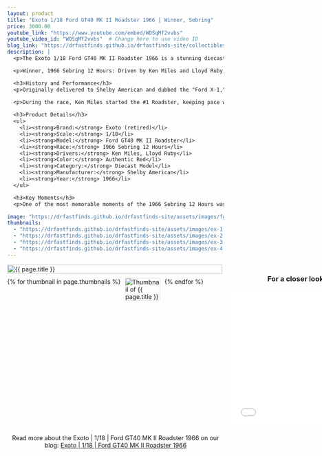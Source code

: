 ```yaml
---
layout: product
title: "Exoto 1/18 Ford GT40 MK II Roadster 1966 | Winner, Sebring"
price: 3000.00
youtube_link: "https://www.youtube.com/embed/WOSqMf2vvbs"
youtube_video_id: "WOSqMf2vvbs"  # Change here to use video ID
blog_link: "https://drfastfinds.github.io/drfastfinds-site/collectibles/diecast%20models/exoto/ford/gt40/2024/09/25/exoto-ford-gt40-mk-ii-roadster-1966.html"
description: |
  <p>The Exoto 1/18 Ford GT40 MK II Roadster 1966 is a stunning diecast model that celebrates the iconic Ford GT40, known for its legendary performance and triumph at the Sebring 12 Hours. This meticulously crafted model is a collector's dream, featuring exceptional detail and accuracy that captures the essence of the original race car.</p>

  <p>Winner, 1966 Sebring 12 Hours: Driven by Ken Miles and Lloyd Ruby, the Ford GT40 MK II Roadster took a surprising victory at the 1966 Sebring 12 Hours. The car, previously known as the Ford X-1, was converted to Mk II specifications by Kar Kraft for Shelby American. After testing several transmissions in early practice sessions, the car finally found success with a standard gearbox, leading it to a legendary win.</p>

  <h3>History and Performance</h3>
  <p>Originally delivered to Shelby American and dubbed the "Ford X-1," the GT40 Roadster was lighter than its coupe counterpart while retaining the same powerful 7-liter V8 engine. In the 1966 Sebring race, the roadster held its own against Ferrari's 330P3, with Miles and Ruby taking it easy during qualifying but still achieving the fifth fastest time.</p>
  
  <p>During the race, Ken Miles started the #1 Roadster, keeping pace with the Ferrari until his Ford teammate, Dan Gurney, suffered engine failure just a quarter-mile from the finish line. Miles took advantage of the opportunity, crossing the line in first place and claiming victory in what would be the GT40 Roadster's first and last race.</p>

  <h3>Product Details</h3>
  <ul>
    <li><strong>Brand:</strong> Exoto (retired)</li>
    <li><strong>Scale:</strong> 1/18</li>
    <li><strong>Model:</strong> Ford GT40 MK II Roadster</li>
    <li><strong>Race:</strong> 1966 Sebring 12 Hours</li>
    <li><strong>Drivers:</strong> Ken Miles, Lloyd Ruby</li>
    <li><strong>Color:</strong> Authentic Red</li>
    <li><strong>Category:</strong> Diecast Model</li>
    <li><strong>Manufacturer:</strong> Shelby American</li>
    <li><strong>Year:</strong> 1966</li>
  </ul>

  <h3>Key Moments</h3>
  <p>One of the most memorable moments of the 1966 Sebring 12 Hours was the dramatic finish when Gurney's engine seized, allowing the Ford GT40 MK II Roadster to swoop in and take the victory. This marked a remarkable moment in Ford's racing history, further cementing the GT40's legacy in motorsport.</p>

image: "https://drfastfinds.github.io/drfastfinds-site/assets/images/fgt.jpg"
thumbnails:
  - "https://drfastfinds.github.io/drfastfinds-site/assets/images/ex-1.jpg"
  - "https://drfastfinds.github.io/drfastfinds-site/assets/images/ex-2.jpg"
  - "https://drfastfinds.github.io/drfastfinds-site/assets/images/ex-3.jpg"
  - "https://drfastfinds.github.io/drfastfinds-site/assets/images/ex-4.jpg"
---
```


<div class="product-detail">
    <div class="product-image-box">
        <img class="main-image" src="{{ page.image }}" alt="{{ page.title }}">
        <div class="thumbnail-carousel">
            {% for thumbnail in page.thumbnails %}
            <img class="thumbnail" src="{{ thumbnail }}" alt="Thumbnail of {{ page.title }}">
            {% endfor %}
        </div>
    </div>
    <div class="video-container">
        <h3>For a closer look, check out the detail video here:</h3>
        <iframe width="560" height="315" src="{{ page.youtube_link }}" frameborder="0" allowfullscreen></iframe>
    </div>
    <div class="product-text">
        <p>{{ page.description }}</p>
        <p>Price: ${{ page.price }}</p>
        <a href="{{ site.baseurl }}/order" class="buy-now">Order Now</a>
    </div>
</div>

<div style="text-align: center; margin-top: 20px;">
    <p>Read more about the Exoto | 1/18 | Ford GT40 MK II Roadster 1966 on our blog: 
        <a href="https://drfastfinds.github.io/drfastfinds-site/collectibles/diecast%20models/exoto/ford/gt40/2024/09/25/exoto-ford-gt40-mk-ii-roadster-1966.html" target="_blank">Exoto | 1/18 | Ford GT40 MK II Roadster 1966</a>
    </p>
</div>

<style>
.product-detail {
    display: flex;
    align-items: flex-start;
    gap: 20px;
    margin-bottom: 20px;
}

.product-image-box {
    flex-shrink: 0;
    width: 500px; 
    height: auto; 
}

.main-image {
    width: 100%; 
    height: auto; 
    object-fit: contain; 
    display: block;
}

.thumbnail-carousel {
    margin-top: 10px; 
    display: flex;
    flex-wrap: wrap; 
    gap: 10px;
    justify-content: flex-start;
}

.thumbnail {
    max-width: 80px;
    cursor: pointer;
    border: 1px solid #ddd;
    border-radius: 4px;
}

.video-container {
    display: flex;
    flex-direction: column;
    justify-content: center;
    align-items: center; /* Center the video container */
    max-width: 560px; /* Ensure the video container doesn't exceed the iframe width */
}

.product-text {
    max-width: 400px;
    flex-grow: 1;
}

.buy-now {
    display: inline-block;
    padding: 10px 20px;
    margin-top: 10px;
    background-color: #007bff;
    color: #fff;
    text-decoration: none;
    border-radius: 5px;
    font-weight: bold;
    text-align: center;
}

.buy-now:hover {
    background-color: #0056b3;
}
</style>

<script>
document.addEventListener('DOMContentLoaded', function() {
    const mainImage = document.querySelector('.main-image');
    const thumbnails = document.querySelectorAll('.thumbnail');

    thumbnails.forEach(thumbnail => {
        thumbnail.addEventListener('click', function() {
            mainImage.src = this.src;
        });
    });
});
</script>
